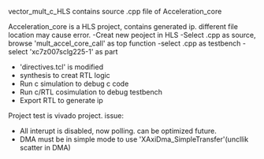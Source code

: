vector_mult_c_HLS contains source .cpp file of Acceleration_core


Acceleration_core is a HLS project, contains generated ip.
different file location may cause error.
-Creat new peoject in HLS
-Select .cpp as source, browse 'mult_accel_core_call' as top function
-select .cpp as testbench
-select 'xc7z007sclg225-1' as part

- 'directives.tcl' is modified
- synthesis to creat RTL logic
- Run c simulation to debug c code
- Run c/RTL cosimulation to debug testbench
- Export RTL to generate ip


Project test is vivado project.
issue:
- All interupt is disabled, now polling. can be optimized future.
- DMA must be in simple mode to use 'XAxiDma_SimpleTransfer'(uncllik scatter in DMA)
